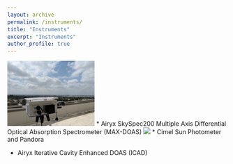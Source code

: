 ```yaml
---
layout: archive
permalink: /instruments/
title: "Instruments"
excerpt: "Instruments"
author_profile: true
---
```


<img src="/images/DOAS.jpg" height="150px">
* Airyx SkySpec200 Multiple Axis Differential Optical Absorption Spectrometer (MAX-DOAS)

<img src="/images/pandora_aeronet.jpg" height="150px">
* Cimel Sun Photometer and Pandora 


* Airyx Iterative Cavity Enhanced DOAS (ICAD)